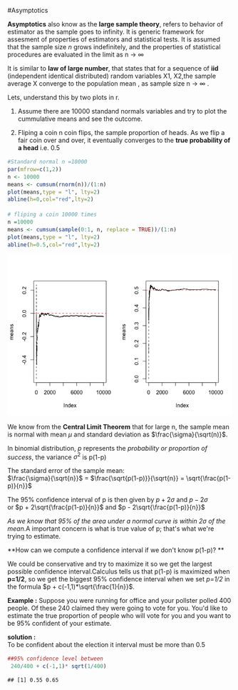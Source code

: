 #Asymptotics 

**Asymptotics** also know as the **large sample theory**, refers to behavior of estimator as the sample goes to infinity. 
It is generic framework for assesment of properties of estimators and statistical tests. It is assumed that the sample size *n* grows indefinitely, and the properties of statistical procedures are evaluated in the limit as n → ∞ 

It is similar to **law of large number**, that states that for a sequence of **iid** (independent identical distributed) random variables X1, X2,the sample average X converge to the population mean , as sample size n → ∞ .

Lets, understand this by two plots in r.

1. Assume there are 10000 standand normals variables and try to plot the cummulative means and see the outcome. 

2. Fliping a coin n coin flips, the sample proportion of heads. As we flip a fair coin over and over, it eventually converges to the **true probability of a head** i.e. 0.5


```r
#Standard normal n =10000
par(mfrow=c(1,2))
n <- 10000
means <- cumsum(rnorm(n))/(1:n)
plot(means,type = "l", lty=2)
abline(h=0,col="red",lty=2)

# fliping a coin 10000 times
n =10000
means <- cumsum(sample(0:1, n, replace = TRUE))/(1:n)
plot(means,type = "l", lty=2)
abline(h=0.5,col="red",lty=2)
```

![](Asymptotics_files/figure-html/unnamed-chunk-1-1.png)<!-- -->


We know from the **Central Limit Theorem** that for large n, the sample mean is normal with mean $\mu$ and standard deviation as $\frac{\sigma}{\sqrt(n)}$.

In binomial distribution, *p* represents the *probability or proportion of success*, the variance $\sigma^2$ is p(1-p)  

The standard error of the sample mean:  
$\frac{\sigma}{\sqrt{n}}$ = $\frac{\sqrt{p(1-p)}}{\sqrt{n}} = \sqrt{\frac{p(1-p)}{n}}$   


The 95% confidence interval of p is then given by $p +2\sigma$ and $p - 2\sigma$  
or $p + 2\sqrt{\frac{p(1-p)}{n}}$ and $p - 2\sqrt{\frac{p(1-p)}{n}}$

*As we know that 95% of the area under a normal curve is within $2\sigma$ of the mean*.A important concern is what is true value of p; that's what we're trying to estimate. 

**How can we compute a confidence interval if we don't know p(1-p)? **  

We could be conservative and try to maximize it so we get the largest possible confidence interval.Calculus tells us that p(1-p) is maximized when **p=1/2**, so we get the biggest 95% confidence interval when we set *p=1/2* in the formula $p + c(-1,1)*\sqrt{\frac{1}{n}}$.

**Example :**
Suppose you were running for office and your pollster polled 400 people. Of these 240 claimed they were going to vote for you. You'd like to estimate the true proportion of people who will vote for you and you want to be 95% confident of your estimate.

**solution :**  
To be confident about the election it interval must be more than 0.5 

```r
##95% confidence level between
 240/400 + c(-1,1)* sqrt(1/400)
```

```
## [1] 0.55 0.65
```

